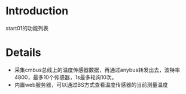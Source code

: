 # Introduction #

start01的功能列表


# Details #

  * 采集cmbus总线上的温度传感器数据，再通过anybus转发出去，波特率4800，最多10个传感器，1s最多轮询10次。
  * 内置web服务器，可以通过BS方式查看温度传感器的当前测量温度

